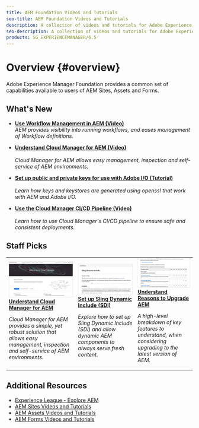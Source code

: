 ```yaml
---
title: AEM Foundation Videos and Tutorials
seo-title: AEM Foundation Videos and Tutorials
description: A collection of videos and tutorials for Adobe Experience Manager Foundation. 
seo-description: A collection of videos and tutorials for Adobe Experience Manager Foundation
products: SG_EXPERIENCEMANAGER/6.5
---
```


# Overview {#overview}

Adobe Experience Manager Foundation provides a common set of capabilities available to users of AEM Sites, Assets and Forms.

## What's New

* **[Use Workflow Management in AEM (Video)](./workflow/use-workflow-management.md)**
    <br>
    *AEM provides visibility into running workflows, and eases management of Workflow definitions.*

* **[Understand Cloud Manager for AEM (Video)](./cloud-manager/understand-cloud-manager-for-aem.md)**  
    <br>
    *Cloud Manager for AEM allows easy management, inspection and self-service of AEM environments.*

* **[Set up public and private keys for use with Adobe I/O (Tutorial)](./authentication/set-up-public-private-keys-for-use-with-aem-and-adobe-io.md)**  
    <br>
    *Learn how keys and keystores are generated using openssl that work with AEM and Adobe I/O.*

* **[Use the Cloud Manager CI/CD Pipeline (Video)](./cloud-manager/use-the-cicd-pipeline-in-cloud-manager-for-aem.md)**  
    <br>
    *Learn how to use Cloud Manager's CI/CD pipeline to ensure safe and consistent deployments.*

## Staff Picks

<table>
<tr>
  <td>
    <a href="./cloud-manager/understand-cloud-manager-for-aem.md">
    <img alt="Understand Cloud Manager for AEM" src="./cloud-manager/assets/understand-cloud-manager-for-aem/thumbnail.png" />
    </a>
    <div>
     <a href="./cloud-manager/understand-cloud-manager-for-aem.md">
    <strong>Understand Cloud Manager for AEM</strong>
    </a>
    </div>
    <p>
    <em>Cloud Manager for AEM provides a simple, yet robust solution that allows easy management, inspection and self-service of AEM environments.</em>
    <p>
  </td>
   <td>
    <a href="./development/set-up-sling-dynamic-include.md">
    <img alt="Set up Sling Dynamic Include (SDI)" src="./development/assets/set-up-sling-dynamic-include/thumbnail.png" />
    </a>
     <div>
     <a href="./development/set-up-sling-dynamic-include.md">
    <strong>Set up Sling Dynamic Include (SDI)</strong>
    </a>
    </div>
    <p>
    <em>Explore how to set up Sling Dynamic Include (SDI) and allow dynamic AEM components to always serve fresh content.</em>
    <p>
  </td>
  <td>
    <a href="./administration/understand-reasons-to-upgrade.md">
    <img alt="Understanding Reasons to Upgrade AEM" src="./administration/assets/understand-reasons-to-upgrade/thumbnail.png" />
    </a>
    <div>
    <a href="./administration/understand-reasons-to-upgrade.md">
    <strong>Understand Reasons to Upgrade AEM</strong>
    </a>
    </div>
    <p>
    <em>A high-level breakdown of key features to understand, when considering upgrading to the latest version of AEM.</em>
    </p>
  </td>
</tr>
</table>

## Additional Resources

* [Experience League - Explore AEM](https://experienceleague.adobe.com/#recommended/solutions/experience-manager)
* [AEM Sites Videos and Tutorials](/help/sites/overview.md)
* [AEM Assets Videos and Tutorials](/help/assets/overview.md)
* [AEM Forms Videos and Tutorials](/help/forms/overview.md)
